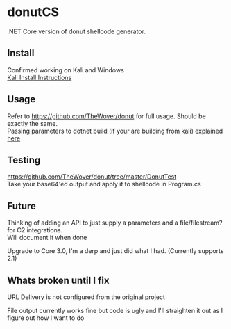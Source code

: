 # donutCS

.NET Core version of donut shellcode generator.

## Install
Confirmed working on Kali and Windows  
[Kali Install Instructions](./docs/Install.md) 

## Usage
Refer to https://github.com/TheWover/donut for full usage. Should be exactly the same.  
Passing parameters to dotnet build (if your are building from kali) explained [here](.docs/KaliUse.md)  

## Testing
https://github.com/TheWover/donut/tree/master/DonutTest  
Take your base64'ed output and apply it to shellcode in Program.cs

## Future
Thinking of adding an API to just supply a parameters and a file/filestream? for C2 integrations.  
Will document it when done  
  
Upgrade to Core 3.0, I'm a derp and just did what I had. (Currently supports 2.1)  

## Whats broken until I fix

URL Delivery is not configured from the original project  

File output currently works fine but code is ugly and I'll straighten it out as I figure out how I want to do
